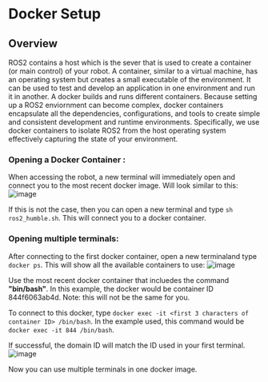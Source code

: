 # Docker Setup

## Overview
ROS2 contains a host which is the sever that is used to create a container (or main control) of your robot. A container, similar to a virtual machine, has an operating system but creates a small executable of the environment. It can be used to test and develop an application in one environment and run it in another. A docker builds and runs different containers. Because setting up a ROS2 enviornment can become complex, docker containers encapsulate all the dependencies, configurations, and tools to create simple and consistent development and runtime environments. Specifically, we use docker containers to isolate ROS2 from the host operating system effectively capturing the state of your environment.

### Opening a Docker Container :
When accessing the robot, a new terminal will immediately open and connect you to the most recent docker image. Will look similar to this:
![image](https://github.com/ChristianaMH/REU24/assets/106120377/8a6a57b7-b8dd-4042-b9a5-1f7eb6343119)

If this is not the case, then you can open a new terminal and type ```sh ros2_humble.sh```. This will connect you to a docker container. 

### Opening multiple terminals:
After connecting to the first docker container, open a new terminaland type ```docker ps```.
This will show all the available containers to use:
![image](https://github.com/ChristianaMH/REU24/assets/106120377/11e89e01-477f-44b5-86ef-c48188e602f1)

Use the most recent docker container that incluedes the command <b>"bin/bash"</b>. In this example, the docker would be container ID 844f6063ab4d. Note: this will not be the same for you.

To connect to this docker, type ```docker exec -it <first 3 characters of container ID> /bin/bash```. In the example used, this command would be ```docker exec -it 844 /bin/bash```.

If successful, the domain ID will match the ID used in your first terminal.
![image](https://github.com/ChristianaMH/REU24/assets/106120377/2eafdbbc-bf32-4ff1-81bf-92646dae61af)

Now you can use multiple terminals in one docker image. 

